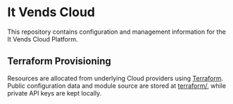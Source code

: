 <!--
# README.md
# itvends/cloud
# -->

It Vends Cloud
==============

This repository contains configuration and management information for the It Vends Cloud Platform.


Terraform Provisioning
----------------------

Resources are allocated from underlying Cloud providers using [Terraform](https://www.terraform.io/). Public configuration data and module source are stored at [terraform/](terraform/), while private API keys are kept locally.

